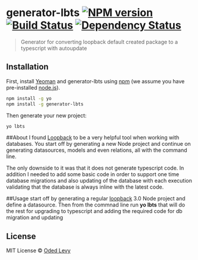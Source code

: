 # generator-lbts [![NPM version][npm-image]][npm-url] [![Build Status][travis-image]][travis-url] [![Dependency Status][daviddm-image]][daviddm-url]
> Generator for converting loopback default created package to a typescript with autoupdate

## Installation

First, install [Yeoman](http://yeoman.io) and generator-lbts using [npm](https://www.npmjs.com/) (we assume you have pre-installed [node.js](https://nodejs.org/)).

```bash
npm install -g yo
npm install -g generator-lbts
```

Then generate your new project:

```bash
yo lbts
```

##About
I found [Loopback](https://loopback.io/) to be a very helpful tool when working with databases. You start off by generating a
new Node project and continue on generating datasources, models and even relations, all with the command line.

The only downside to it was that it does not generate typescript code. In addition I needed to add some basic code in order to support 
one time database migrations and also updating of the database with each execution validating that the database is always inline with the latest code.

##Usage
start off by generating a regular [loopback](http://loopback.io/getting-started/) 3.0 Node project and define a datasource. 
Then from the commnad line  run **yo lbts** that will do the rest for upgrading to typescript and adding the required code for db migration and updating      

## License

MIT License © [Oded Levy]()


[npm-image]: https://badge.fury.io/js/generator-lbts.svg
[npm-url]: https://npmjs.org/package/generator-lbts
[travis-image]: https://travis-ci.org/NA/generator-lbts.svg?branch=master
[travis-url]: https://travis-ci.org/NA/generator-lbts
[daviddm-image]: https://david-dm.org/NA/generator-lbts.svg?theme=shields.io
[daviddm-url]: https://david-dm.org/NA/generator-lbts
